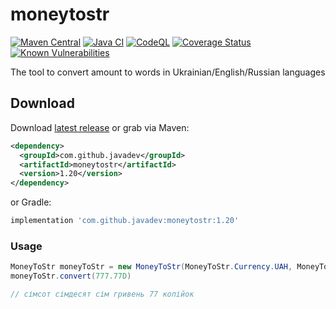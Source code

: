 moneytostr
==========

[![Maven Central](https://img.shields.io/maven-central/v/com.github.javadev/moneytostr.svg)](http://search.maven.org/#search%7Cga%7C1%7Cg%3A%22com.github.javadev%22%20AND%20a%3A%22moneytostr%22)
[![Java CI](https://github.com/javadev/moneytostr/actions/workflows/maven.yml/badge.svg)](https://github.com/javadev/moneytostr/actions/workflows/maven.yml)
[![CodeQL](https://github.com/javadev/moneytostr/actions/workflows/codeql-analysis.yml/badge.svg)](https://github.com/javadev/moneytostr/actions/workflows/codeql-analysis.yml)
[![Coverage Status](https://coveralls.io/repos/javadev/moneytostr-russian/badge.svg)](https://coveralls.io/r/javadev/moneytostr-russian)
[![Known Vulnerabilities](https://snyk.io/test/github/javadev/moneytostr/badge.svg?targetFile=pom.xml)](https://snyk.io/test/github/javadev/moneytostr?targetFile=pom.xml)


The tool to convert amount to words in Ukrainian/English/Russian languages

## Download

Download [latest release](https://github.com/javadev/moneytostr/releases) or grab via Maven:

```xml
<dependency>
  <groupId>com.github.javadev</groupId>
  <artifactId>moneytostr</artifactId>
  <version>1.20</version>
</dependency>
```
or Gradle:

```groovy
implementation 'com.github.javadev:moneytostr:1.20'

```

### Usage

```java
MoneyToStr moneyToStr = new MoneyToStr(MoneyToStr.Currency.UAH, MoneyToStr.Language.UKR, MoneyToStr.Pennies.NUMBER);
moneyToStr.convert(777.77D)

// сімсот сімдесят сім гривень 77 копійок
```
